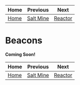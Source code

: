 | Home           | Previous             | Next                  |
|----------------|----------------------|-----------------------|
| [Home](../../) | [Salt Mine](../mine) | [Reactor](../reactor) |

# Beacons

**Coming Soon!**

| Home           | Previous             | Next                  |
|----------------|----------------------|-----------------------|
| [Home](../../) | [Salt Mine](../mine) | [Reactor](../reactor) |
